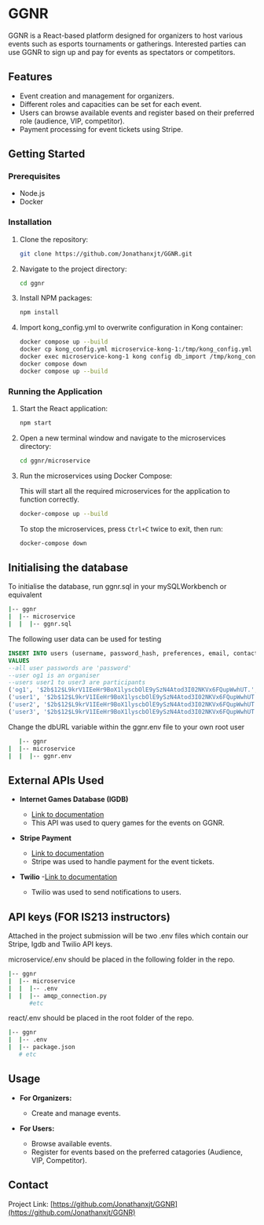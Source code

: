 # GGNR

GGNR is a React-based platform designed for organizers to host various events such as esports tournaments or gatherings. Interested parties can use GGNR to sign up and pay for events as spectators or competitors.

## Features

- Event creation and management for organizers.
- Different roles and capacities can be set for each event.
- Users can browse available events and register based on their preferred role (audience, VIP, competitor).
- Payment processing for event tickets using Stripe.

## Getting Started

### Prerequisites

- Node.js
- Docker

### Installation

1. Clone the repository:

   ```sh
   git clone https://github.com/Jonathanxjt/GGNR.git
   ```

2. Navigate to the project directory:

   ```sh
   cd ggnr
   ```

3. Install NPM packages:

   ```sh
   npm install
   ```

4. Import kong_config.yml to overwrite configuration in Kong container:

   ```sh
   docker compose up --build
   docker cp kong_config.yml microservice-kong-1:/tmp/kong_config.yml
   docker exec microservice-kong-1 kong config db_import /tmp/kong_config.yml
   docker compose down
   docker compose up --build
   ```

### Running the Application

1. Start the React application:

   ```sh
   npm start
   ```

2. Open a new terminal window and navigate to the microservices directory:

   ```sh
   cd ggnr/microservice
   ```

3. Run the microservices using Docker Compose:

   This will start all the required microservices for the application to function correctly.

   ```sh
   docker-compose up --build
   ```

   

   To stop the microservices, press `Ctrl+C` twice to exit, then run:

   ```sh
   docker-compose down
   ```

## Initialising the database

   To initialise the database, run ggnr.sql in your mySQLWorkbench or equivalent

   ```sh
   |-- ggnr
   |  |-- microservice
   |  |  |-- ggnr.sql  
   ```
   The following user data can be used for testing

   ```sql
   INSERT INTO users (username, password_hash, preferences, email, contact, organiser, organiser_company)
   VALUES
   --all user passwords are 'password'
   --user og1 is an organiser 
   --users user1 to user3 are participants
   ('og1', '$2b$12$L9krV1IEeHr9BoX1lyscbOlE9ySzN4Atod3I02NKVx6FQupWwhUT.', '', 'og1@gmail.com', '99999999', 1, 'SMU'), 
   ('user1', '$2b$12$L9krV1IEeHr9BoX1lyscbOlE9ySzN4Atod3I02NKVx6FQupWwhUT.', 'Dota 2', 'user1@gmail.com', '+6590473775', 0, NULL),
   ('user2', '$2b$12$L9krV1IEeHr9BoX1lyscbOlE9ySzN4Atod3I02NKVx6FQupWwhUT.', 'Tekken 8', 'user2@gmail.com', '+6590473775', 0, NUll),
   ('user3', '$2b$12$L9krV1IEeHr9BoX1lyscbOlE9ySzN4Atod3I02NKVx6FQupWwhUT.', 'Counter-Strike 2', 'user3@gmail.com', '+6590473775', 0, NULL);
   ```

   Change the dbURL variable within the ggnr.env file to your own root user

   ```sh
      |-- ggnr
   |  |-- microservice
   |  |  |-- ggnr.env  
   ```

## External APIs Used

- **Internet Games Database (IGDB)**
  - [Link to documentation](https://api-docs.igdb.com/#getting-started)
  - This API was used to query games for the events on GGNR.

- **Stripe Payment**
  - [Link to documentation](https://stripe.com/docs)
  - Stripe was used to handle payment for the event tickets.

- **Twilio**
   -[Link to documentation](https://www.twilio.com/docs)
   - Twilio was used to send notifications to users.

## API keys (FOR IS213 instructors)

   Attached in the project submission will be two .env files which contain our Stripe, Igdb and Twilio API keys. 
 
   microservice/.env should be placed in the following folder in the repo. 

   ```sh
   |-- ggnr
   |  |-- microservice
   |  |  |-- .env
   |  |  |-- amqp_connection.py
         #etc
   ```

   react/.env should be placed in the root folder of the repo.

   ```sh
   |-- ggnr
   |  |-- .env
   |  |-- package.json
      # etc
   ```

## Usage

- **For Organizers:**
  - Create and manage events.

- **For Users:**
  - Browse available events.
  - Register for events based on the preferred catagories (Audience, VIP, Competitor).

## Contact

Project Link: [https://github.com/Jonathanxjt/GGNR](https://github.com/Jonathanxjt/GGNR)
